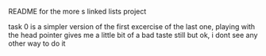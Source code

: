 README for the more s linked lists project

task 0 is a simpler version of the first excercise of the last one, playing with the  head pointer gives me a little bit of a bad taste still but ok, i dont see any other way to do it
